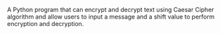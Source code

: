 A Python program that can encrypt and decrypt text using Caesar Cipher algorithm and allow users to input a message and a shift value to perform encryption and decryption.
